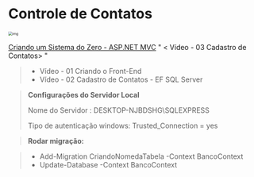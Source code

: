 #                                                                             Controle de Contatos

<img src="https://i.ytimg.com/vi/-v0sfER0po8/hqdefault.jpg?sqp=-oaymwEXCNACELwBSFryq4qpAwkIARUAAIhCGAE=&rs=AOn4CLB7470gPBAq6z0burrSlQ7OJeDeew" alt="img" style="zoom: 50%;" />

 [Criando um Sistema do Zero - ASP.NET MVC](https://www.youtube.com/watch?v=-v0sfER0po8&list=PLJ0IKu7KZpCQKdwRbU7HfXW3raImmghWZ) " <  Vídeo - 03 Cadastro de Contatos> "

> - Vídeo - 01 Criando o Front-End
> - Vídeo - 02 Cadastro de Contatos - EF SQL Server

> **Configurações do Servidor Local**
>
> Nome do Servidor : DESKTOP-NJBDSHG\\SQLEXPRESS
>
> Tipo de autenticação windows: Trusted_Connection = yes

> **Rodar migração:**
>

> - Add-Migration CriandoNomedaTabela -Context BancoContext 
>-  Update-Database -Context BancoContext
